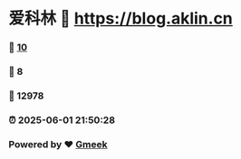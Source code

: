 # 爱科林 :link: https://blog.aklin.cn 
### :page_facing_up: [10](https://blog.aklin.cn/tag.html) 
### :speech_balloon: 8 
### :hibiscus: 12978 
### :alarm_clock: 2025-06-01 21:50:28 
### Powered by :heart: [Gmeek](https://github.com/Meekdai/Gmeek)
